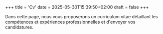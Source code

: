 +++
title = 'Cv'
date = 2025-05-30T15:39:50+02:00
draft = false
+++

Dans cette page, nous vous proposerons un curriculum vitae détaillant les compétences et expériences professionnelles et d'envoyer vos candidatures.
